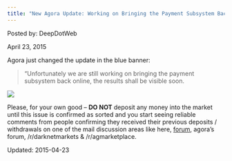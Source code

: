 ```yaml
---
title: "New Agora Update: Working on Bringing the Payment Subsystem Back Online"
---
```


Posted by: DeepDotWeb 

<span>April 23, 2015</span>


<p>Agora just changed the update in the blue banner:</p>
<blockquote><p>&#8220;<span class="market-wide-message">Unfortunately we are still working on bringing the payment subsystem back online, the results shall be visible soon.</span></p></blockquote>

<img src="https://G-I-R.github.io/deepdotweb/imgs/2015/04/agg.png">

<p>Please, for your own good &#8211; <strong>DO NOT</strong> deposit any money into the market until this issue is confirmed as sorted and you start seeing reliable comments from people confirming they received their previous deposits / withdrawals on one of the mail discussion areas like here, <a href="#">forum</a>, agora&#8217;s forum, /r/darknetmarkets &amp; /r/agmarketplace.</p>

Updated: 2015-04-23

